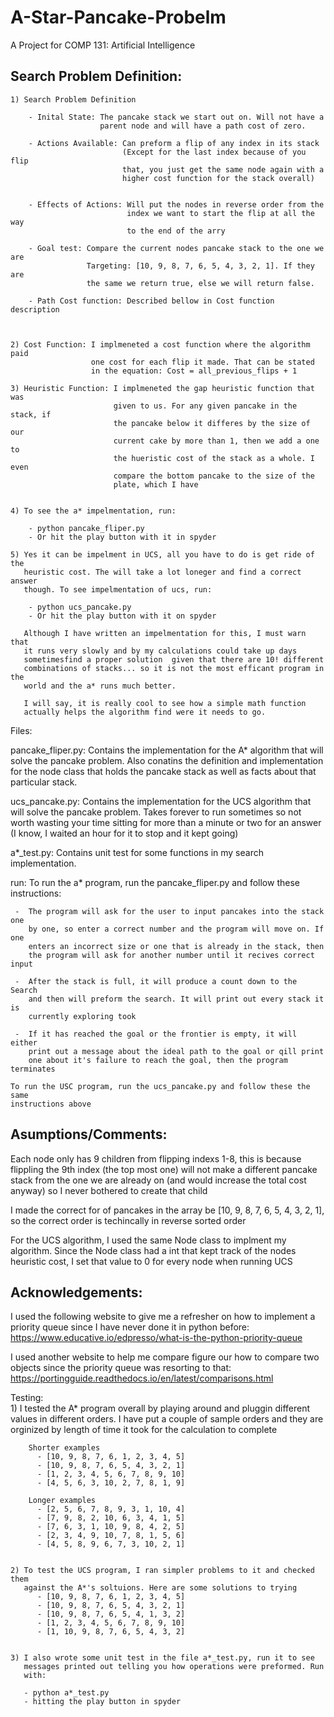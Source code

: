 # A-Star-Pancake-Probelm
A Project for COMP 131: Artificial Intelligence

## Search Problem Definition:
    1) Search Problem Definition
    
        - Inital State: The pancake stack we start out on. Will not have a
                        parent node and will have a path cost of zero.
                
        - Actions Available: Can preform a flip of any index in its stack 
                             (Except for the last index because of you flip 
                             that, you just get the same node again with a 
                             higher cost function for the stack overall)
                             
        
        - Effects of Actions: Will put the nodes in reverse order from the 
                              index we want to start the flip at all the way
                              to the end of the arry
        
        - Goal test: Compare the current nodes pancake stack to the one we are
                     Targeting: [10, 9, 8, 7, 6, 5, 4, 3, 2, 1]. If they are
                     the same we return true, else we will return false.
        
        - Path Cost function: Described bellow in Cost function description
        
         
    
    2) Cost Function: I implmeneted a cost function where the algorithm paid 
                      one cost for each flip it made. That can be stated
                      in the equation: Cost = all_previous_flips + 1 
    
    3) Heuristic Function: I implmeneted the gap heuristic function that was
                           given to us. For any given pancake in the stack, if
                           the pancake below it differes by the size of our
                           current cake by more than 1, then we add a one to 
                           the hueristic cost of the stack as a whole. I even
                           compare the bottom pancake to the size of the 
                           plate, which I have 
                           
    
    4) To see the a* impelmentation, run:
    
        - python pancake_fliper.py 
        - Or hit the play button with it in spyder
    
    5) Yes it can be impelment in UCS, all you have to do is get ride of the
       heuristic cost. The will take a lot loneger and find a correct answer
       though. To see impelmentation of ucs, run:
       
        - python ucs_pancake.py
        - Or hit the play button with it on spyder
        
       Although I have written an impelmentation for this, I must warn that 
       it runs very slowly and by my calculations could take up days 
       sometimesfind a proper solution  given that there are 10! different 
       combinations of stacks... so it is not the most efficant program in the
       world and the a* runs much better.
       
       I will say, it is really cool to see how a simple math function 
       actually helps the algorithm find were it needs to go.
    




Files:

  pancake_fliper.py:
    Contains the implementation for the A* algorithm that will solve the 
    pancake problem. Also conatins the definition and implementation for the
    node class that holds the pancake stack as well as facts about that 
    particular stack. 
    
  ucs_pancake.py:
    Contains the implementation for the UCS algorithm that will solve the 
    pancake problem. Takes forever to run sometimes so not worth wasting your
    time sitting for more than a minute or two for an answer (I know, I waited
    an hour for it to stop and it kept going)

  a*_test.py:
    Contains unit test for some functions in my search implementation.





run: 
    To run the a* program, run the pancake_fliper.py and follow these 
    instructions:
    
     -  The program will ask for the user to input pancakes into the stack one
        by one, so enter a correct number and the program will move on. If one
        enters an incorrect size or one that is already in the stack, then
        the program will ask for another number until it recives correct input
        
     -  After the stack is full, it will produce a count down to the Search
        and then will preform the search. It will print out every stack it is
        currently exploring took
    
     -  If it has reached the goal or the frontier is empty, it will either
        print out a message about the ideal path to the goal or qill print
        one about it's failure to reach the goal, then the program terminates
     
    To run the USC program, run the ucs_pancake.py and follow these the same
    instructions above





## Asumptions/Comments:
Each node only has 9 children from flipping indexs 1-8, this is because flippling the 9th index (the top most one) will not make a different pancake stack from the one we are already on (and would increase the total cost anyway) so I never bothered to create that child
      
I made the correct for of pancakes in the array be [10, 9, 8, 7, 6, 5, 4, 3, 2, 1], so the correct order is techincally in reverse sorted order
    
For the UCS algorithm, I used the same Node class to implment my algorithm. Since the Node class had a int that kept track of the nodes heuristic cost, I set that value to 0 for every node when running UCS



## Acknowledgements:
   
I used the following website to give me a refresher on how to implement a priority queue since I have never done it in python before: https://www.educative.io/edpresso/what-is-the-python-priority-queue
    
I used another website to help me compare figure our how to compare two 
objects since the priority queue was resorting to that: https://portingguide.readthedocs.io/en/latest/comparisons.html


Testing:  
    1) I tested the A* program overall by playing around and pluggin different 
       values in different orders. I have put a couple of sample orders 
       and they are orginized by length of time it took for the calculation 
       to complete
    
        Shorter examples
          - [10, 9, 8, 7, 6, 1, 2, 3, 4, 5]
          - [10, 9, 8, 7, 6, 5, 4, 3, 2, 1]
          - [1, 2, 3, 4, 5, 6, 7, 8, 9, 10]
          - [4, 5, 6, 3, 10, 2, 7, 8, 1, 9]
          
        Longer examples
          - [2, 5, 6, 7, 8, 9, 3, 1, 10, 4]
          - [7, 9, 8, 2, 10, 6, 3, 4, 1, 5]
          - [7, 6, 3, 1, 10, 9, 8, 4, 2, 5]
          - [2, 3, 4, 9, 10, 7, 8, 1, 5, 6]
          - [4, 5, 8, 9, 6, 7, 3, 10, 2, 1]
          
          
    2) To test the UCS program, I ran simpler problems to it and checked them 
       against the A*'s soltuions. Here are some solutions to trying
          - [10, 9, 8, 7, 6, 1, 2, 3, 4, 5]
          - [10, 9, 8, 7, 6, 5, 4, 3, 2, 1]
          - [10, 9, 8, 7, 6, 5, 4, 1, 3, 2]
          - [1, 2, 3, 4, 5, 6, 7, 8, 9, 10]
          - [1, 10, 9, 8, 7, 6, 5, 4, 3, 2]
          
          
    3) I also wrote some unit test in the file a*_test.py, run it to see 
       messages printed out telling you how operations were preformed. Run 
       with:
       
       - python a*_test.py
       - hitting the play button in spyder
